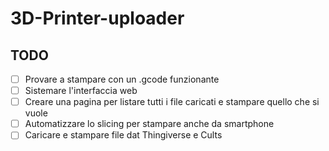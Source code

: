 # 3D-Printer-uploader
## TODO
- [ ] Provare a stampare con un .gcode funzionante
- [ ] Sistemare l'interfaccia web
- [ ] Creare una pagina per listare tutti i file caricati e stampare quello che si vuole
- [ ] Automatizzare lo slicing per stampare anche da smartphone
- [ ] Caricare e stampare file dat Thingiverse e Cults
